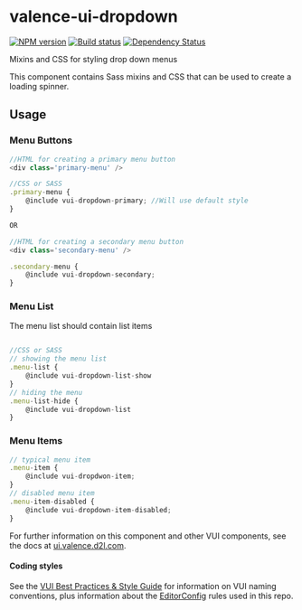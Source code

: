 # valence-ui-dropdown

[![NPM version][npm-image]][npm-url]
[![Build status][ci-image]][ci-url]
[![Dependency Status][dependencies-image]][dependencies-url]

Mixins and CSS for styling drop down menus

This component contains Sass mixins and CSS that can be used to create a loading spinner.

## Usage
### Menu Buttons

```js
//HTML for creating a primary menu button
<div class='primary-menu' />

//CSS or SASS
.primary-menu {
	@include vui-dropdown-primary; //Will use default style
}

OR

//HTML for creating a secondary menu button
<div class='secondary-menu' />

.secondary-menu {
	@include vui-dropdown-secondary;
}

```

### Menu List
The menu list should contain list items
```js

//CSS or SASS
// showing the menu list
.menu-list {
	@include vui-dropdown-list-show
}
// hiding the menu
.menu-list-hide {
	@include vui-dropdown-list
}
```

### Menu Items
```js
// typical menu item
.menu-item {
	@include vui-dropdwon-item;
}
// disabled menu item
.menu-item-disabled {
	@include vui-dropdown-item-disabled;
}
```


For further information on this component and other VUI components, see the docs at [ui.valence.d2l.com](http://ui.valence.d2l.com/).

#### Coding styles
See the [VUI Best Practices & Style Guide](https://github.com/Brightspace/valence-ui-docs/wiki/Best-Practices-&-Style-Guide) for information on VUI naming conventions, plus information about the [EditorConfig](http://editorconfig.org) rules used in this repo.

[npm-url]: https://www.npmjs.org/vui-dropdown
[npm-image]: https://img.shields.io/npm/v/vui-dropdown.svg
[ci-url]: https://travis-ci.org/Brightspace/valence-ui-dropdown
[ci-image]: https://travis-ci.org/Brightspace/valence-ui-dropdown.svg?branch=master
[dependencies-url]: https://david-dm.org/Brightspace/valence-ui-dropdown
[dependencies-image]: https://img.shields.io/david/Brightspace/valence-ui-dropdown.svg
